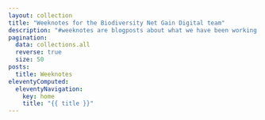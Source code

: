 ```yaml
---
layout: collection
title: "Weeknotes for the Biodiversity Net Gain Digital team"
description: "#weeknotes are blogposts about what we have been working on."
pagination:
  data: collections.all
  reverse: true
  size: 50
posts:
  title: Weeknotes
eleventyComputed:
  eleventyNavigation:
    key: home
    title: "{{ title }}"
---
```

